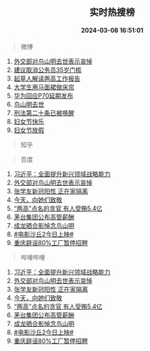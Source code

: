 <div align="center"><h2>实时热搜榜</h2><h4>2024-03-08 16:51:01</h4></div>

> 微博  

1. [外交部对鸟山明去世表示哀悼](https://s.weibo.com/weibo?q=%23%E5%A4%96%E4%BA%A4%E9%83%A8%E5%AF%B9%E9%B8%9F%E5%B1%B1%E6%98%8E%E5%8E%BB%E4%B8%96%E8%A1%A8%E7%A4%BA%E5%93%80%E6%82%BC%23&t=31&band_rank=1&Refer=top)<br />
2. [建议取消公务员35岁门槛](https://s.weibo.com/weibo?q=%23%E5%BB%BA%E8%AE%AE%E5%8F%96%E6%B6%88%E5%85%AC%E5%8A%A1%E5%91%9835%E5%B2%81%E9%97%A8%E6%A7%9B%23&t=31&band_rank=2&Refer=top)<br />
3. [起草人解读两高工作报告](https://s.weibo.com/weibo?q=%23%E8%B5%B7%E8%8D%89%E4%BA%BA%E8%A7%A3%E8%AF%BB%E4%B8%A4%E9%AB%98%E5%B7%A5%E4%BD%9C%E6%8A%A5%E5%91%8A%23&t=31&band_rank=3&Refer=top)<br />
4. [大学生用马面裙做床帘](https://s.weibo.com/weibo?q=%23%E5%A4%A7%E5%AD%A6%E7%94%9F%E7%94%A8%E9%A9%AC%E9%9D%A2%E8%A3%99%E5%81%9A%E5%BA%8A%E5%B8%98%23&t=31&band_rank=4&Refer=top)<br />
5. [华为回应P70延期发布](https://s.weibo.com/weibo?q=%23%E5%8D%8E%E4%B8%BA%E5%9B%9E%E5%BA%94P70%E5%BB%B6%E6%9C%9F%E5%8F%91%E5%B8%83%23&t=31&band_rank=5&Refer=top)<br />
6. [鸟山明去世](https://s.weibo.com/weibo?q=%23%E9%B8%9F%E5%B1%B1%E6%98%8E%E5%8E%BB%E4%B8%96%23&t=31&band_rank=6&Refer=top)<br />
7. [刑法第二十条已被唤醒](https://s.weibo.com/weibo?q=%23%E5%88%91%E6%B3%95%E7%AC%AC%E4%BA%8C%E5%8D%81%E6%9D%A1%E5%B7%B2%E8%A2%AB%E5%94%A4%E9%86%92%23&t=31&band_rank=7&Refer=top)<br />
8. [妇女节快乐](https://s.weibo.com/weibo?q=%23%E5%A6%87%E5%A5%B3%E8%8A%82%E5%BF%AB%E4%B9%90%23&t=31&band_rank=8&Refer=top)<br />
9. [妇女节放假](https://s.weibo.com/weibo?q=%E5%A6%87%E5%A5%B3%E8%8A%82%E6%94%BE%E5%81%87&t=31&band_rank=9&Refer=top)<br />

> 知乎  


> 百度  

1. [习近平：全面提升新兴领域战略能力](https://www.baidu.com/s?wd=%E4%B9%A0%E8%BF%91%E5%B9%B3%EF%BC%9A%E5%85%A8%E9%9D%A2%E6%8F%90%E5%8D%87%E6%96%B0%E5%85%B4%E9%A2%86%E5%9F%9F%E6%88%98%E7%95%A5%E8%83%BD%E5%8A%9B&sa=fyb_news&rsv_dl=fyb_news)<br />
2. [外交部对鸟山明去世表示哀悼](https://www.baidu.com/s?wd=%E5%A4%96%E4%BA%A4%E9%83%A8%E5%AF%B9%E9%B8%9F%E5%B1%B1%E6%98%8E%E5%8E%BB%E4%B8%96%E8%A1%A8%E7%A4%BA%E5%93%80%E6%82%BC&sa=fyb_news&rsv_dl=fyb_news)<br />
3. [张学友新冠阳性 正在家隔离](https://www.baidu.com/s?wd=%E5%BC%A0%E5%AD%A6%E5%8F%8B%E6%96%B0%E5%86%A0%E9%98%B3%E6%80%A7+%E6%AD%A3%E5%9C%A8%E5%AE%B6%E9%9A%94%E7%A6%BB&sa=fyb_news&rsv_dl=fyb_news)<br />
4. [今天，向她们致敬](https://www.baidu.com/s?wd=%E4%BB%8A%E5%A4%A9%EF%BC%8C%E5%90%91%E5%A5%B9%E4%BB%AC%E8%87%B4%E6%95%AC&sa=fyb_news&rsv_dl=fyb_news)<br />
5. [“两高”点名的贪官 有人受贿5.4亿](https://www.baidu.com/s?wd=%E2%80%9C%E4%B8%A4%E9%AB%98%E2%80%9D%E7%82%B9%E5%90%8D%E7%9A%84%E8%B4%AA%E5%AE%98+%E6%9C%89%E4%BA%BA%E5%8F%97%E8%B4%BF5.4%E4%BA%BF&sa=fyb_news&rsv_dl=fyb_news)<br />
6. [茅台集团公布高管薪酬](https://www.baidu.com/s?wd=%E8%8C%85%E5%8F%B0%E9%9B%86%E5%9B%A2%E5%85%AC%E5%B8%83%E9%AB%98%E7%AE%A1%E8%96%AA%E9%85%AC&sa=fyb_news&rsv_dl=fyb_news)<br />
7. [成龙晒合影悼念鸟山明](https://www.baidu.com/s?wd=%E6%88%90%E9%BE%99%E6%99%92%E5%90%88%E5%BD%B1%E6%82%BC%E5%BF%B5%E9%B8%9F%E5%B1%B1%E6%98%8E&sa=fyb_news&rsv_dl=fyb_news)<br />
8. [#电影沙丘2今日上映#](https://www.baidu.com/s?wd=%23%E7%94%B5%E5%BD%B1%E6%B2%99%E4%B8%982%E4%BB%8A%E6%97%A5%E4%B8%8A%E6%98%A0%23&sa=fyb_news&rsv_dl=fyb_news)<br />
9. [重庆辟谣80%工厂暂停招聘](https://www.baidu.com/s?wd=%E9%87%8D%E5%BA%86%E8%BE%9F%E8%B0%A380%25%E5%B7%A5%E5%8E%82%E6%9A%82%E5%81%9C%E6%8B%9B%E8%81%98&sa=fyb_news&rsv_dl=fyb_news)<br />

> 哔哩哔哩  

1. [习近平：全面提升新兴领域战略能力](https://www.baidu.com/s?wd=%E4%B9%A0%E8%BF%91%E5%B9%B3%EF%BC%9A%E5%85%A8%E9%9D%A2%E6%8F%90%E5%8D%87%E6%96%B0%E5%85%B4%E9%A2%86%E5%9F%9F%E6%88%98%E7%95%A5%E8%83%BD%E5%8A%9B&sa=fyb_news&rsv_dl=fyb_news)<br />
2. [外交部对鸟山明去世表示哀悼](https://www.baidu.com/s?wd=%E5%A4%96%E4%BA%A4%E9%83%A8%E5%AF%B9%E9%B8%9F%E5%B1%B1%E6%98%8E%E5%8E%BB%E4%B8%96%E8%A1%A8%E7%A4%BA%E5%93%80%E6%82%BC&sa=fyb_news&rsv_dl=fyb_news)<br />
3. [张学友新冠阳性 正在家隔离](https://www.baidu.com/s?wd=%E5%BC%A0%E5%AD%A6%E5%8F%8B%E6%96%B0%E5%86%A0%E9%98%B3%E6%80%A7+%E6%AD%A3%E5%9C%A8%E5%AE%B6%E9%9A%94%E7%A6%BB&sa=fyb_news&rsv_dl=fyb_news)<br />
4. [今天，向她们致敬](https://www.baidu.com/s?wd=%E4%BB%8A%E5%A4%A9%EF%BC%8C%E5%90%91%E5%A5%B9%E4%BB%AC%E8%87%B4%E6%95%AC&sa=fyb_news&rsv_dl=fyb_news)<br />
5. [“两高”点名的贪官 有人受贿5.4亿](https://www.baidu.com/s?wd=%E2%80%9C%E4%B8%A4%E9%AB%98%E2%80%9D%E7%82%B9%E5%90%8D%E7%9A%84%E8%B4%AA%E5%AE%98+%E6%9C%89%E4%BA%BA%E5%8F%97%E8%B4%BF5.4%E4%BA%BF&sa=fyb_news&rsv_dl=fyb_news)<br />
6. [茅台集团公布高管薪酬](https://www.baidu.com/s?wd=%E8%8C%85%E5%8F%B0%E9%9B%86%E5%9B%A2%E5%85%AC%E5%B8%83%E9%AB%98%E7%AE%A1%E8%96%AA%E9%85%AC&sa=fyb_news&rsv_dl=fyb_news)<br />
7. [成龙晒合影悼念鸟山明](https://www.baidu.com/s?wd=%E6%88%90%E9%BE%99%E6%99%92%E5%90%88%E5%BD%B1%E6%82%BC%E5%BF%B5%E9%B8%9F%E5%B1%B1%E6%98%8E&sa=fyb_news&rsv_dl=fyb_news)<br />
8. [#电影沙丘2今日上映#](https://www.baidu.com/s?wd=%23%E7%94%B5%E5%BD%B1%E6%B2%99%E4%B8%982%E4%BB%8A%E6%97%A5%E4%B8%8A%E6%98%A0%23&sa=fyb_news&rsv_dl=fyb_news)<br />
9. [重庆辟谣80%工厂暂停招聘](https://www.baidu.com/s?wd=%E9%87%8D%E5%BA%86%E8%BE%9F%E8%B0%A380%25%E5%B7%A5%E5%8E%82%E6%9A%82%E5%81%9C%E6%8B%9B%E8%81%98&sa=fyb_news&rsv_dl=fyb_news)<br />
